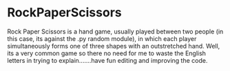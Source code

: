 # RockPaperScissors
Rock Paper Scissors is a hand game, usually played between two people (in this case, its against the .py random module), in which each player simultaneously forms one of three shapes with an outstretched hand. Well, its a very common game so there no need for me to waste the English letters in trying to explain.......have fun editing and improving the code.
